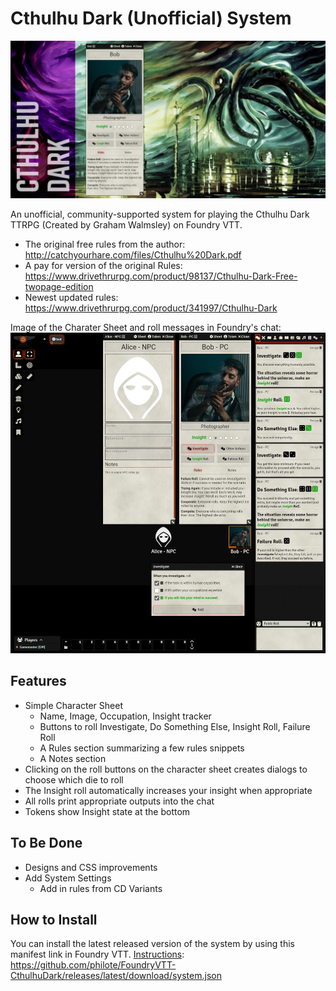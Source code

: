 # Cthulhu Dark (Unofficial) System

![Cover](cover.webp)

An unofficial, community-supported system for playing the Cthulhu Dark TTRPG (Created by Graham Walmsley) on Foundry VTT.

- The original free rules from the author: http://catchyourhare.com/files/Cthulhu%20Dark.pdf
- A pay for version of the original Rules: https://www.drivethrurpg.com/product/98137/Cthulhu-Dark-Free-twopage-edition
- Newest updated rules: https://www.drivethrurpg.com/product/341997/Cthulhu-Dark

Image of the Charater Sheet and roll messages in Foundry's chat:
![Screenshot](CD_screenshot.webp)

## Features

- Simple Character Sheet
  - Name, Image, Occupation, Insight tracker
  - Buttons to roll Investigate, Do Something Else, Insight Roll, Failure Roll
  - A Rules section summarizing a few rules snippets
  - A Notes section
- Clicking on the roll buttons on the character sheet creates dialogs to choose which die to roll
- The Insight roll automatically increases your insight when appropriate
- All rolls print appropriate outputs into the chat
- Tokens show Insight state at the bottom

## To Be Done

- Designs and CSS improvements
- Add System Settings
  - Add in rules from CD Variants

## How to Install

You can install the latest released version of the system by using this manifest link in Foundry VTT. [Instructions](https://foundryvtt.com/article/tutorial/): https://github.com/philote/FoundryVTT-CthulhuDark/releases/latest/download/system.json
